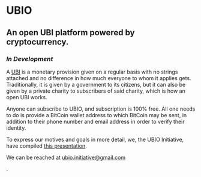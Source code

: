 # UBIO
## An open UBI platform powered by cryptocurrency.

### _In Development_

<p>

A <a href="https://en.wikipedia.org/wiki/Universal_basic_income" target="_blank">UBI</a>
is a monetary provision given on a regular basis with no strings attached and no
difference in how much everyone to whom it applies gets. Traditionally, it is given
by a government to its citizens, but it can also be given by a private charity to
subscribers of said charity, which is how an open UBI works.
	
</p>
<p>

Anyone can subscribe to UBIO, and subscription is 100% free. All one needs to do is
provide a BitCoin wallet address to which BitCoin may be sent, in addition to their
phone number and email address in order to verify their identity.

</p>

To express our motives and goals in more detail, we, the UBIO Initiative, have compiled [this presentation](https://kaeon.gitlab.io/kaeon-united/?unitedjs=https://nearpaste.vercel.app/Y0qBrgj/raw).

<p>We can be reached at <a href="ubio.initiative@gmail.com">ubio.initiative@gmail.com</a></p>.
